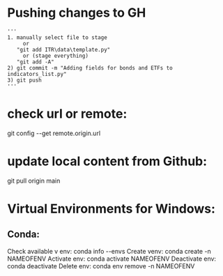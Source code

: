 # Pushing changes to GH
    '''
    1. manually select file to stage
         or
       "git add ITR\data\template.py"
         or (stage everything)
       "git add -A"
    2) git commit -m "Adding fields for bonds and ETFs to indicators_list.py"
    3) git push
    '''

# check url or remote: 
git config --get remote.origin.url

# update local content from Github: 
git pull origin main

# Virtual Environments for Windows:
## Conda:
  Check available v env: conda info --envs
  Create venv: conda create -n NAMEOFENV
  Activate env: conda activate NAMEOFENV
  Deactivate env: conda deactivate
  Delete env: conda env remove -n NAMEOFENV

  

